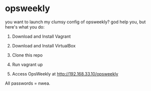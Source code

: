 # opsweekly

you want to launch my clumsy config of opsweekly? god help you, but here's what you do:

1. Download and Install Vagrant

2. Download and Install VirtualBox

3. Clone this repo

4. Run vagrant up

5. Access OpsWeekly at http://192.168.33.10/opsweekly

All passwords = nwea.
